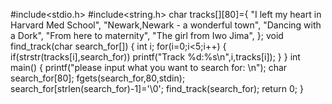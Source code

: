 #include<stdio.h>
#include<string.h>
char tracks[][80]={
"I left my heart in Harvard Med School",
"Newark,Newark - a wonderful town",
"Dancing with a Dork",
"From here to maternity",
"The girl from Iwo Jima",
};
void find_track(char search_for[])
{
    int i;
    for(i=0;i<5;i++)
    {
        if(strstr(tracks[i],search_for))
            printf("Track %d:%s\n",i,tracks[i]);
    }
}
int main()
{
    printf("please input what you want to search for: \n");
    char search_for[80];
    fgets(search_for,80,stdin);
    search_for[strlen(search_for)-1]='\0';
    find_track(search_for);
    return 0;
}
